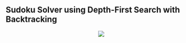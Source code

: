 ## Sudoku Solver using Depth-First Search with Backtracking

<p align="center">
	<img src="sudoku.png"/>
</p>
